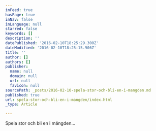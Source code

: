 ```yaml
---
inFeed: true
hasPage: true
inNav: false
inLanguage: null
starred: false
keywords: []
description: ''
datePublished: '2016-02-10T18:25:29.300Z'
dateModified: '2016-02-10T18:25:15.906Z'
title: ''
author: []
authors: []
publisher:
  name: null
  domain: null
  url: null
  favicon: null
sourcePath: _posts/2016-02-10-spela-stor-och-bli-en-i-mangden.md
published: true
url: spela-stor-och-bli-en-i-mangden/index.html
_type: Article

---
```

Spela stor och bli en i mängden...